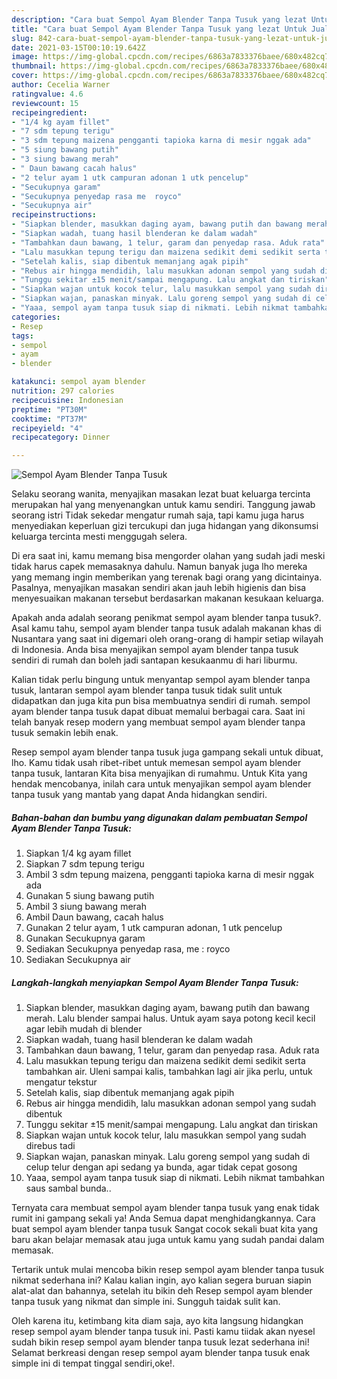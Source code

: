 ```yaml
---
description: "Cara buat Sempol Ayam Blender Tanpa Tusuk yang lezat Untuk Jualan"
title: "Cara buat Sempol Ayam Blender Tanpa Tusuk yang lezat Untuk Jualan"
slug: 842-cara-buat-sempol-ayam-blender-tanpa-tusuk-yang-lezat-untuk-jualan
date: 2021-03-15T00:10:19.642Z
image: https://img-global.cpcdn.com/recipes/6863a7833376baee/680x482cq70/sempol-ayam-blender-tanpa-tusuk-foto-resep-utama.jpg
thumbnail: https://img-global.cpcdn.com/recipes/6863a7833376baee/680x482cq70/sempol-ayam-blender-tanpa-tusuk-foto-resep-utama.jpg
cover: https://img-global.cpcdn.com/recipes/6863a7833376baee/680x482cq70/sempol-ayam-blender-tanpa-tusuk-foto-resep-utama.jpg
author: Cecelia Warner
ratingvalue: 4.6
reviewcount: 15
recipeingredient:
- "1/4 kg ayam fillet"
- "7 sdm tepung terigu"
- "3 sdm tepung maizena pengganti tapioka karna di mesir nggak ada"
- "5 siung bawang putih"
- "3 siung bawang merah"
- " Daun bawang cacah halus"
- "2 telur ayam 1 utk campuran adonan 1 utk pencelup"
- "Secukupnya garam"
- "Secukupnya penyedap rasa me  royco"
- "Secukupnya air"
recipeinstructions:
- "Siapkan blender, masukkan daging ayam, bawang putih dan bawang merah. Lalu blender sampai halus. Untuk ayam saya potong kecil kecil agar lebih mudah di blender"
- "Siapkan wadah, tuang hasil blenderan ke dalam wadah"
- "Tambahkan daun bawang, 1 telur, garam dan penyedap rasa. Aduk rata"
- "Lalu masukkan tepung terigu dan maizena sedikit demi sedikit serta tambahkan air. Uleni sampai kalis, tambahkan lagi air jika perlu, untuk mengatur tekstur"
- "Setelah kalis, siap dibentuk memanjang agak pipih"
- "Rebus air hingga mendidih, lalu masukkan adonan sempol yang sudah dibentuk"
- "Tunggu sekitar ±15 menit/sampai mengapung. Lalu angkat dan tiriskan"
- "Siapkan wajan untuk kocok telur, lalu masukkan sempol yang sudah direbus tadi"
- "Siapkan wajan, panaskan minyak. Lalu goreng sempol yang sudah di celup telur dengan api sedang ya bunda, agar tidak cepat gosong"
- "Yaaa, sempol ayam tanpa tusuk siap di nikmati. Lebih nikmat tambahkan saus sambal bunda.."
categories:
- Resep
tags:
- sempol
- ayam
- blender

katakunci: sempol ayam blender 
nutrition: 297 calories
recipecuisine: Indonesian
preptime: "PT30M"
cooktime: "PT37M"
recipeyield: "4"
recipecategory: Dinner

---
```



![Sempol Ayam Blender Tanpa Tusuk](https://img-global.cpcdn.com/recipes/6863a7833376baee/680x482cq70/sempol-ayam-blender-tanpa-tusuk-foto-resep-utama.jpg)

Selaku seorang wanita, menyajikan masakan lezat buat keluarga tercinta merupakan hal yang menyenangkan untuk kamu sendiri. Tanggung jawab seorang istri Tidak sekedar mengatur rumah saja, tapi kamu juga harus menyediakan keperluan gizi tercukupi dan juga hidangan yang dikonsumsi keluarga tercinta mesti menggugah selera.

Di era  saat ini, kamu memang bisa mengorder olahan yang sudah jadi meski tidak harus capek memasaknya dahulu. Namun banyak juga lho mereka yang memang ingin memberikan yang terenak bagi orang yang dicintainya. Pasalnya, menyajikan masakan sendiri akan jauh lebih higienis dan bisa menyesuaikan makanan tersebut berdasarkan makanan kesukaan keluarga. 



Apakah anda adalah seorang penikmat sempol ayam blender tanpa tusuk?. Asal kamu tahu, sempol ayam blender tanpa tusuk adalah makanan khas di Nusantara yang saat ini digemari oleh orang-orang di hampir setiap wilayah di Indonesia. Anda bisa menyajikan sempol ayam blender tanpa tusuk sendiri di rumah dan boleh jadi santapan kesukaanmu di hari liburmu.

Kalian tidak perlu bingung untuk menyantap sempol ayam blender tanpa tusuk, lantaran sempol ayam blender tanpa tusuk tidak sulit untuk didapatkan dan juga kita pun bisa membuatnya sendiri di rumah. sempol ayam blender tanpa tusuk dapat dibuat memalui berbagai cara. Saat ini telah banyak resep modern yang membuat sempol ayam blender tanpa tusuk semakin lebih enak.

Resep sempol ayam blender tanpa tusuk juga gampang sekali untuk dibuat, lho. Kamu tidak usah ribet-ribet untuk memesan sempol ayam blender tanpa tusuk, lantaran Kita bisa menyajikan di rumahmu. Untuk Kita yang hendak mencobanya, inilah cara untuk menyajikan sempol ayam blender tanpa tusuk yang mantab yang dapat Anda hidangkan sendiri.

<!--inarticleads1-->

##### Bahan-bahan dan bumbu yang digunakan dalam pembuatan Sempol Ayam Blender Tanpa Tusuk:

1. Siapkan 1/4 kg ayam fillet
1. Siapkan 7 sdm tepung terigu
1. Ambil 3 sdm tepung maizena, pengganti tapioka karna di mesir nggak ada
1. Gunakan 5 siung bawang putih
1. Ambil 3 siung bawang merah
1. Ambil  Daun bawang, cacah halus
1. Gunakan 2 telur ayam, 1 utk campuran adonan, 1 utk pencelup
1. Gunakan Secukupnya garam
1. Sediakan Secukupnya penyedap rasa, me : royco
1. Sediakan Secukupnya air




<!--inarticleads2-->

##### Langkah-langkah menyiapkan Sempol Ayam Blender Tanpa Tusuk:

1. Siapkan blender, masukkan daging ayam, bawang putih dan bawang merah. Lalu blender sampai halus. Untuk ayam saya potong kecil kecil agar lebih mudah di blender
1. Siapkan wadah, tuang hasil blenderan ke dalam wadah
1. Tambahkan daun bawang, 1 telur, garam dan penyedap rasa. Aduk rata
1. Lalu masukkan tepung terigu dan maizena sedikit demi sedikit serta tambahkan air. Uleni sampai kalis, tambahkan lagi air jika perlu, untuk mengatur tekstur
1. Setelah kalis, siap dibentuk memanjang agak pipih
1. Rebus air hingga mendidih, lalu masukkan adonan sempol yang sudah dibentuk
1. Tunggu sekitar ±15 menit/sampai mengapung. Lalu angkat dan tiriskan
1. Siapkan wajan untuk kocok telur, lalu masukkan sempol yang sudah direbus tadi
1. Siapkan wajan, panaskan minyak. Lalu goreng sempol yang sudah di celup telur dengan api sedang ya bunda, agar tidak cepat gosong
1. Yaaa, sempol ayam tanpa tusuk siap di nikmati. Lebih nikmat tambahkan saus sambal bunda..




Ternyata cara membuat sempol ayam blender tanpa tusuk yang enak tidak rumit ini gampang sekali ya! Anda Semua dapat menghidangkannya. Cara buat sempol ayam blender tanpa tusuk Sangat cocok sekali buat kita yang baru akan belajar memasak atau juga untuk kamu yang sudah pandai dalam memasak.

Tertarik untuk mulai mencoba bikin resep sempol ayam blender tanpa tusuk nikmat sederhana ini? Kalau kalian ingin, ayo kalian segera buruan siapin alat-alat dan bahannya, setelah itu bikin deh Resep sempol ayam blender tanpa tusuk yang nikmat dan simple ini. Sungguh taidak sulit kan. 

Oleh karena itu, ketimbang kita diam saja, ayo kita langsung hidangkan resep sempol ayam blender tanpa tusuk ini. Pasti kamu tiidak akan nyesel sudah bikin resep sempol ayam blender tanpa tusuk lezat sederhana ini! Selamat berkreasi dengan resep sempol ayam blender tanpa tusuk enak simple ini di tempat tinggal sendiri,oke!.

